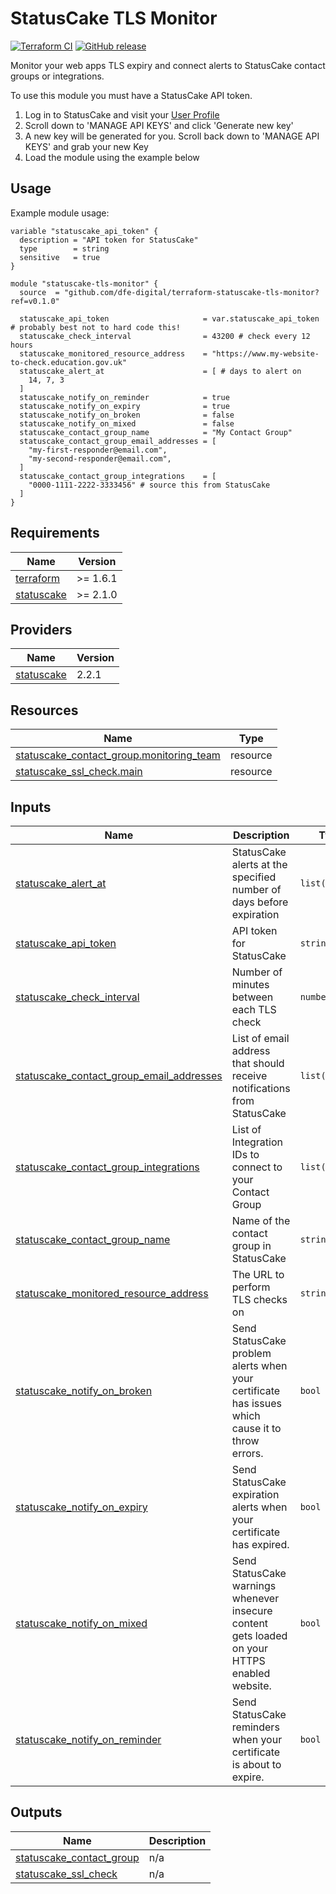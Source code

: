# StatusCake TLS Monitor

[![Terraform CI](https://github.com/DFE-Digital/terraform-statuscake-tls-monitor/actions/workflows/continuous-integration-terraform.yml/badge.svg?branch=main)](https://github.com/DFE-Digital/terraform-statuscake-tls-monitor/actions/workflows/continuous-integration-terraform.yml?branch=main)
[![GitHub release](https://github.com/DFE-Digital/terraform-statuscake-tls-monitor/releases)](https://github.com/DFE-Digital/terraform-statuscake-tls-monitor/releases)

Monitor your web apps TLS expiry and connect alerts to StatusCake contact groups or integrations.

To use this module you must have a StatusCake API token.

1) Log in to StatusCake and visit your [User Profile](https://app.statuscake.com/User.php)
2) Scroll down to 'MANAGE API KEYS' and click 'Generate new key'
3) A new key will be generated for you. Scroll back down to 'MANAGE API KEYS' and grab your new Key
4) Load the module using the example below


## Usage

Example module usage:

```hcl
variable "statuscake_api_token" {
  description = "API token for StatusCake"
  type        = string
  sensitive   = true
}

module "statuscake-tls-monitor" {
  source  = "github.com/dfe-digital/terraform-statuscake-tls-monitor?ref=v0.1.0"

  statuscake_api_token                     = var.statuscake_api_token # probably best not to hard code this!
  statuscake_check_interval                = 43200 # check every 12 hours
  statuscake_monitored_resource_address    = "https://www.my-website-to-check.education.gov.uk"
  statuscake_alert_at                      = [ # days to alert on
    14, 7, 3
  ]
  statuscake_notify_on_reminder            = true
  statuscake_notify_on_expiry              = true
  statuscake_notify_on_broken              = false
  statuscake_notify_on_mixed               = false
  statuscake_contact_group_name            = "My Contact Group"
  statuscake_contact_group_email_addresses = [
    "my-first-responder@email.com",
    "my-second-responder@email.com",
  ]
  statuscake_contact_group_integrations    = [
    "0000-1111-2222-3333456" # source this from StatusCake
  ]
}
```

<!-- BEGIN_TF_DOCS -->
## Requirements

| Name | Version |
|------|---------|
| <a name="requirement_terraform"></a> [terraform](#requirement\_terraform) | >= 1.6.1 |
| <a name="requirement_statuscake"></a> [statuscake](#requirement\_statuscake) | >= 2.1.0 |

## Providers

| Name | Version |
|------|---------|
| <a name="provider_statuscake"></a> [statuscake](#provider\_statuscake) | 2.2.1 |

## Resources

| Name | Type |
|------|------|
| [statuscake_contact_group.monitoring_team](https://registry.terraform.io/providers/StatusCakeDev/statuscake/latest/docs/resources/contact_group) | resource |
| [statuscake_ssl_check.main](https://registry.terraform.io/providers/StatusCakeDev/statuscake/latest/docs/resources/ssl_check) | resource |

## Inputs

| Name | Description | Type | Default | Required |
|------|-------------|------|---------|:--------:|
| <a name="input_statuscake_alert_at"></a> [statuscake\_alert\_at](#input\_statuscake\_alert\_at) | StatusCake alerts at the specified number of days before expiration | `list(number)` | `[]` | no |
| <a name="input_statuscake_api_token"></a> [statuscake\_api\_token](#input\_statuscake\_api\_token) | API token for StatusCake | `string` | n/a | yes |
| <a name="input_statuscake_check_interval"></a> [statuscake\_check\_interval](#input\_statuscake\_check\_interval) | Number of minutes between each TLS check | `number` | `86400` | no |
| <a name="input_statuscake_contact_group_email_addresses"></a> [statuscake\_contact\_group\_email\_addresses](#input\_statuscake\_contact\_group\_email\_addresses) | List of email address that should receive notifications from StatusCake | `list(string)` | `[]` | no |
| <a name="input_statuscake_contact_group_integrations"></a> [statuscake\_contact\_group\_integrations](#input\_statuscake\_contact\_group\_integrations) | List of Integration IDs to connect to your Contact Group | `list(string)` | `[]` | no |
| <a name="input_statuscake_contact_group_name"></a> [statuscake\_contact\_group\_name](#input\_statuscake\_contact\_group\_name) | Name of the contact group in StatusCake | `string` | `""` | no |
| <a name="input_statuscake_monitored_resource_address"></a> [statuscake\_monitored\_resource\_address](#input\_statuscake\_monitored\_resource\_address) | The URL to perform TLS checks on | `string` | n/a | yes |
| <a name="input_statuscake_notify_on_broken"></a> [statuscake\_notify\_on\_broken](#input\_statuscake\_notify\_on\_broken) | Send StatusCake problem alerts when your certificate has issues which cause it to throw errors. | `bool` | `false` | no |
| <a name="input_statuscake_notify_on_expiry"></a> [statuscake\_notify\_on\_expiry](#input\_statuscake\_notify\_on\_expiry) | Send StatusCake expiration alerts when your certificate has expired. | `bool` | `true` | no |
| <a name="input_statuscake_notify_on_mixed"></a> [statuscake\_notify\_on\_mixed](#input\_statuscake\_notify\_on\_mixed) | Send StatusCake warnings whenever insecure content gets loaded on your HTTPS enabled website. | `bool` | `false` | no |
| <a name="input_statuscake_notify_on_reminder"></a> [statuscake\_notify\_on\_reminder](#input\_statuscake\_notify\_on\_reminder) | Send StatusCake reminders when your certificate is about to expire. | `bool` | `true` | no |

## Outputs

| Name | Description |
|------|-------------|
| <a name="output_statuscake_contact_group"></a> [statuscake\_contact\_group](#output\_statuscake\_contact\_group) | n/a |
| <a name="output_statuscake_ssl_check"></a> [statuscake\_ssl\_check](#output\_statuscake\_ssl\_check) | n/a |
<!-- END_TF_DOCS -->
